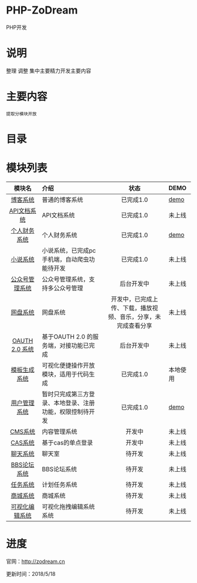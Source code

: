 # PHP-ZoDream
PHP开发

# 说明

整理
调整
集中主要精力开发主要内容

# 主要内容

    提取分模块开放

# 目录

# 模块列表

|模块名     |   介绍    |状态|  DEMO  |
|:--------:|:---------|:----:|:-----|
|[博客系统](https://github.com/zx648383079/PHP-ZoDream/tree/master/Module/Blog)|普通的博客系统|已完成1.0|[demo](http://zodream.cn/blog)|
|[API文档系统](https://github.com/zx648383079/PHP-ZoDream/tree/master/Module/Document)|API文档系统|已完成1.0|未上线|
|[个人财务系统](https://github.com/zx648383079/PHP-ZoDream/tree/master/Module/Finance)|个人财务系统|已完成1.0|[demo](http://zodream.cn/finance)|
|[小说系统](https://github.com/zx648383079/PHP-ZoDream/tree/master/Module/Book)|小说系统，已完成pc手机端，自动爬虫功能待开发|已完成1.0|未上线|
|[公众号管理系统](https://github.com/zx648383079/PHP-ZoDream/tree/master/Module/WeChat)|公众号管理系统，支持多公众号管理|后台开发中|未上线|
|[网盘系统](https://github.com/zx648383079/PHP-ZoDream/tree/master/Module/Disk)|网盘系统|开发中，已完成上传、下载，播放视频、音乐，分享，未完成查看分享|未上线|
|[OAUTH 2.0 系统](https://github.com/zodream/oauth)|基于OAUTH 2.0 的服务端，对接功能已完成|后台开发中|未上线|
|[模板生成系统](https://github.com/zodream/gzo)|可视化便捷操作开放模块，适用于代码生成|已完成1.0|本地使用|
|[用户管理系统](https://github.com/zx648383079/PHP-ZoDream/tree/master/Module/Auth)|暂时只完成第三方登录、本地登录、注册功能，权限控制待开发|已完成1.0|[demo](http://zodream.cn/auth)|
|[CMS系统](https://github.com/zx648383079/PHP-ZoDream/tree/master/Module/CMS)|内容管理系统|开发中|未上线|
|[CAS系统](https://github.com/zx648383079/PHP-ZoDream/tree/master/Module/Cas)|基于cas的单点登录|开发中|未上线|
|[聊天系统](https://github.com/zx648383079/PHP-ZoDream/tree/master/Module/Chat)|聊天室|待开发|未上线|
|[BBS论坛系统](https://github.com/zx648383079/PHP-ZoDream/tree/master/Module/Forum)|BBS论坛系统|待开发|未上线|
|[任务系统](https://github.com/zx648383079/PHP-ZoDream/tree/master/Module/Schedule)|计划任务系统|待开发|未上线|
|[商城系统](https://github.com/zx648383079/PHP-ZoDream/tree/master/Module/Shop)|商城系统|待开发|未上线|
|[可视化编辑系统](https://github.com/zx648383079/PHP-ZoDream/tree/master/Module/Template)|可视化拖拽编辑系统系统|待开发|未上线|


# 进度

官网：http://zodream.cn


更新时间：2018/5/18

